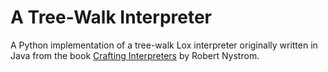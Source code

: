 # A Tree-Walk Interpreter
A Python implementation of a tree-walk Lox interpreter originally written in Java from the book [Crafting Interpreters](https://craftinginterpreters.com/) by Robert Nystrom.
